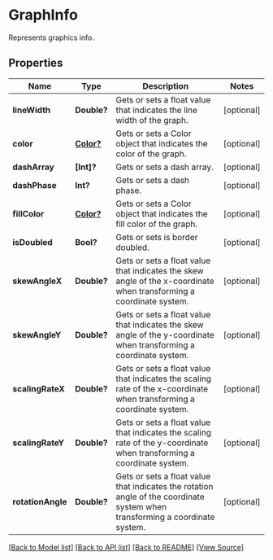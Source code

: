 ﻿# GraphInfo
Represents graphics info.

## Properties
Name | Type | Description | Notes
------------ | ------------- | ------------- | -------------
**lineWidth** | **Double?** | Gets or sets a float value that indicates the line width of the graph. | [optional]
**color** | [**Color?**](Color.md) | Gets or sets a Color object that indicates the color of the graph. | [optional]
**dashArray** | **[Int]?** | Gets or sets a dash array. | [optional]
**dashPhase** | **Int?** | Gets or sets a dash phase. | [optional]
**fillColor** | [**Color?**](Color.md) | Gets or sets a Color object that indicates the fill color of the graph. | [optional]
**isDoubled** | **Bool?** | Gets or sets is border doubled. | [optional]
**skewAngleX** | **Double?** | Gets or sets a float value that indicates the skew angle of the x-coordinate when transforming a coordinate system. | [optional]
**skewAngleY** | **Double?** | Gets or sets a float value that indicates the skew angle of the y-coordinate when transforming a coordinate system. | [optional]
**scalingRateX** | **Double?** | Gets or sets a float value that indicates the scaling rate of the x-coordinate when transforming a coordinate system. | [optional]
**scalingRateY** | **Double?** | Gets or sets a float value that indicates the scaling rate of the y-coordinate when transforming a coordinate system. | [optional]
**rotationAngle** | **Double?** | Gets or sets a float value that indicates the rotation angle of the coordinate system when transforming a coordinate system. | [optional]

[[Back to Model list]](../README.md#documentation-for-models) [[Back to API list]](../README.md#documentation-for-api-endpoints) [[Back to README]](../README.md) [[View Source]](../AsposePdfCloud/Models/GraphInfo.swift)

